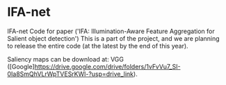 # IFA-net
IFA-net
Code for paper ('IFA: Illumination-Aware Feature Aggregation for Salient object detection') 
This is a part of the project, and we are planning to release the entire code (at the latest by the end of this year).

Saliency maps can be download at: VGG ([Google]https://drive.google.com/drive/folders/1vFvVu7_SI-0Ia8SmQhVLrWpTVESrKWl-?usp=drive_link).
